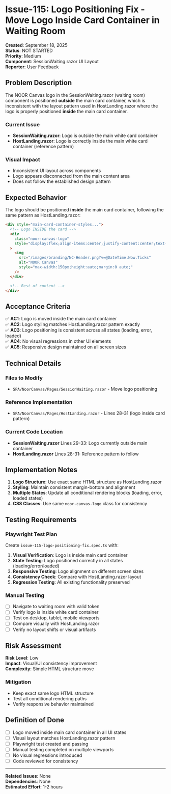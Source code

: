 # Issue-115: Logo Positioning Fix - Move Logo Inside Card Container in Waiting Room

**Created**: September 18, 2025  
**Status**: NOT STARTED  
**Priority**: Medium  
**Component**: SessionWaiting.razor UI Layout  
**Reporter**: User Feedback

## Problem Description

The NOOR Canvas logo in the SessionWaiting.razor (waiting room) component is positioned **outside** the main card container, which is inconsistent with the layout pattern used in HostLanding.razor where the logo is properly positioned **inside** the main card container.

### Current Issue

- **SessionWaiting.razor**: Logo is outside the main white card container
- **HostLanding.razor**: Logo is correctly inside the main white card container (reference pattern)

### Visual Impact

- Inconsistent UI layout across components
- Logo appears disconnected from the main content area
- Does not follow the established design pattern

## Expected Behavior

The logo should be positioned **inside** the main card container, following the same pattern as HostLanding.razor:

```html
<div style="main-card-container-styles...">
  <!-- Logo INSIDE the card -->
  <div
    class="noor-canvas-logo"
    style="display:flex;align-items:center;justify-content:center;text-align:center;margin-bottom:1.5rem;"
  >
    <img
      src="/images/branding/NC-Header.png?v=@DateTime.Now.Ticks"
      alt="NOOR Canvas"
      style="max-width:150px;height:auto;margin:0 auto;"
    />
  </div>

  <!-- Rest of content -->
</div>
```

## Acceptance Criteria

✅ **AC1**: Logo is moved inside the main card container  
✅ **AC2**: Logo styling matches HostLanding.razor pattern exactly  
✅ **AC3**: Logo positioning is consistent across all states (loading, error, loaded)  
✅ **AC4**: No visual regressions in other UI elements  
✅ **AC5**: Responsive design maintained on all screen sizes

## Technical Details

### Files to Modify

- `SPA/NoorCanvas/Pages/SessionWaiting.razor` - Move logo positioning

### Reference Implementation

- `SPA/NoorCanvas/Pages/HostLanding.razor` - Lines 28-31 (logo inside card pattern)

### Current Code Location

- **SessionWaiting.razor** Lines 29-33: Logo currently outside main container
- **HostLanding.razor** Lines 28-31: Reference pattern to follow

## Implementation Notes

1. **Logo Structure**: Use exact same HTML structure as HostLanding.razor
2. **Styling**: Maintain consistent margin-bottom and alignment
3. **Multiple States**: Update all conditional rendering blocks (loading, error, loaded states)
4. **CSS Classes**: Use same `noor-canvas-logo` class for consistency

## Testing Requirements

### Playwright Test Plan

Create `issue-115-logo-positioning-fix.spec.ts` with:

1. **Visual Verification**: Logo is inside main card container
2. **State Testing**: Logo positioned correctly in all states (loading/error/loaded)
3. **Responsive Testing**: Logo alignment on different screen sizes
4. **Consistency Check**: Compare with HostLanding.razor layout
5. **Regression Testing**: All existing functionality preserved

### Manual Testing

- [ ] Navigate to waiting room with valid token
- [ ] Verify logo is inside white card container
- [ ] Test on desktop, tablet, mobile viewports
- [ ] Compare visually with HostLanding.razor
- [ ] Verify no layout shifts or visual artifacts

## Risk Assessment

**Risk Level**: Low  
**Impact**: Visual/UI consistency improvement  
**Complexity**: Simple HTML structure move

### Mitigation

- Keep exact same logo HTML structure
- Test all conditional rendering paths
- Verify responsive behavior maintained

## Definition of Done

- [ ] Logo moved inside main card container in all UI states
- [ ] Visual layout matches HostLanding.razor pattern
- [ ] Playwright test created and passing
- [ ] Manual testing completed on multiple viewports
- [ ] No visual regressions introduced
- [ ] Code reviewed for consistency

---

**Related Issues**: None  
**Dependencies**: None  
**Estimated Effort**: 1-2 hours
